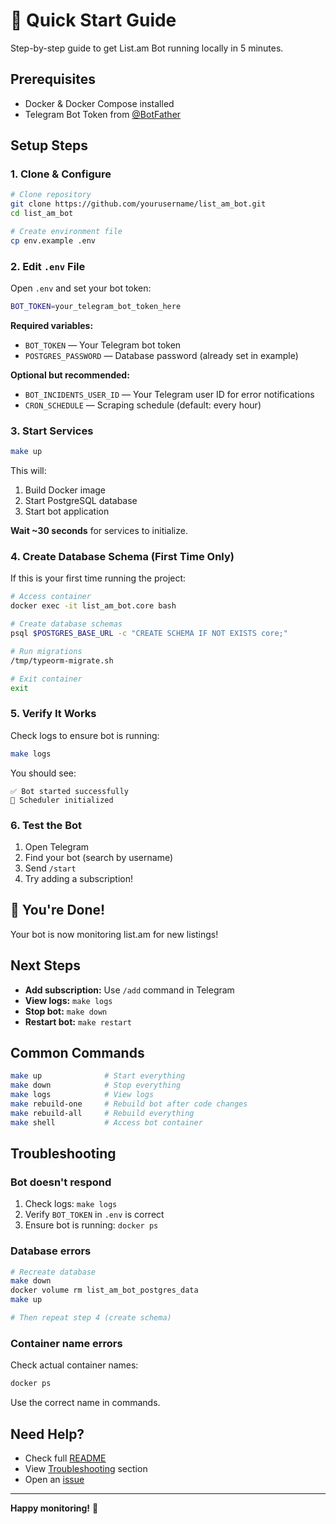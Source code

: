 # 🚀 Quick Start Guide

Step-by-step guide to get List.am Bot running locally in 5 minutes.

## Prerequisites

- Docker & Docker Compose installed
- Telegram Bot Token from [@BotFather](https://t.me/botfather)

## Setup Steps

### 1. Clone & Configure

```bash
# Clone repository
git clone https://github.com/yourusername/list_am_bot.git
cd list_am_bot

# Create environment file
cp env.example .env
```

### 2. Edit `.env` File

Open `.env` and set your bot token:

```bash
BOT_TOKEN=your_telegram_bot_token_here
```

**Required variables:**

- `BOT_TOKEN` — Your Telegram bot token
- `POSTGRES_PASSWORD` — Database password (already set in example)

**Optional but recommended:**

- `BOT_INCIDENTS_USER_ID` — Your Telegram user ID for error notifications
- `CRON_SCHEDULE` — Scraping schedule (default: every hour)

### 3. Start Services

```bash
make up
```

This will:

1. Build Docker image
2. Start PostgreSQL database
3. Start bot application

**Wait ~30 seconds** for services to initialize.

### 4. Create Database Schema (First Time Only)

If this is your first time running the project:

```bash
# Access container
docker exec -it list_am_bot.core bash

# Create database schemas
psql $POSTGRES_BASE_URL -c "CREATE SCHEMA IF NOT EXISTS core;"

# Run migrations
/tmp/typeorm-migrate.sh

# Exit container
exit
```

### 5. Verify It Works

Check logs to ensure bot is running:

```bash
make logs
```

You should see:

```
✅ Bot started successfully
🔄 Scheduler initialized
```

### 6. Test the Bot

1. Open Telegram
2. Find your bot (search by username)
3. Send `/start`
4. Try adding a subscription!

## 🎉 You're Done!

Your bot is now monitoring list.am for new listings!

## Next Steps

- **Add subscription:** Use `/add` command in Telegram
- **View logs:** `make logs`
- **Stop bot:** `make down`
- **Restart bot:** `make restart`

## Common Commands

```bash
make up              # Start everything
make down            # Stop everything
make logs            # View logs
make rebuild-one     # Rebuild bot after code changes
make rebuild-all     # Rebuild everything
make shell           # Access bot container
```

## Troubleshooting

### Bot doesn't respond

1. Check logs: `make logs`
2. Verify `BOT_TOKEN` in `.env` is correct
3. Ensure bot is running: `docker ps`

### Database errors

```bash
# Recreate database
make down
docker volume rm list_am_bot_postgres_data
make up

# Then repeat step 4 (create schema)
```

### Container name errors

Check actual container names:

```bash
docker ps
```

Use the correct name in commands.

## Need Help?

- Check full [README](README.md)
- View [Troubleshooting](README.md#-troubleshooting) section
- Open an [issue](https://github.com/yourusername/list_am_bot/issues)

---

**Happy monitoring!** 🎯
